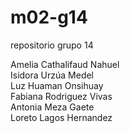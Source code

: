 # m02-g14
repositorio grupo 14

Amelia Cathalifaud Nahuel<br>
Isidora Urzúa Medel<br>
Luz Huaman Onsihuay<br>
Fabiana Rodriguez Vivas<br>
Antonia Meza Gaete<br>
Loreto Lagos Hernandez<br>